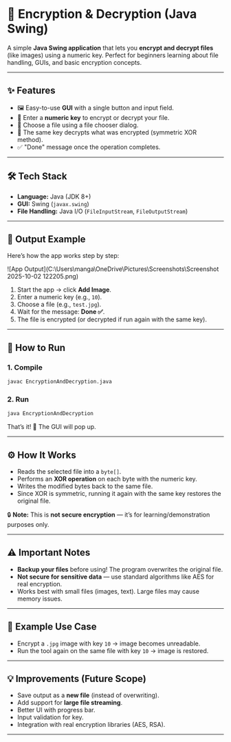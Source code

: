 # 🔐 Encryption & Decryption (Java Swing)

A simple **Java Swing application** that lets you **encrypt and decrypt files** (like images) using a numeric key. Perfect for beginners learning about file handling, GUIs, and basic encryption concepts.

---

## ✨ Features
- 🖼️ Easy-to-use **GUI** with a single button and input field.
- 🔑 Enter a **numeric key** to encrypt or decrypt your file.
- 📂 Choose a file using a file chooser dialog.
- 🔄 The same key decrypts what was encrypted (symmetric XOR method).
- ✅ "Done" message once the operation completes.

---

## 🛠️ Tech Stack
- **Language:** Java (JDK 8+)
- **GUI:** Swing (`javax.swing`)
- **File Handling:** Java I/O (`FileInputStream`, `FileOutputStream`)

---

## 📸 Output Example
Here’s how the app works step by step:

![App Output](C:\Users\manga\OneDrive\Pictures\Screenshots\Screenshot 2025-10-02 122205.png)

1. Start the app → click **Add Image**.
2. Enter a numeric key (e.g., `10`).
3. Choose a file (e.g., `test.jpg`).
4. Wait for the message: **Done ✅**.
5. The file is encrypted (or decrypted if run again with the same key).

---

## 🚀 How to Run
### 1. Compile
```bash
javac EncryptionAndDecryption.java
```

### 2. Run
```bash
java EncryptionAndDecryption
```

That’s it! 🎉 The GUI will pop up.

---

## ⚙️ How It Works
- Reads the selected file into a `byte[]`.
- Performs an **XOR operation** on each byte with the numeric key.
- Writes the modified bytes back to the same file.
- Since XOR is symmetric, running it again with the same key restores the original file.

🔒 **Note:** This is **not secure encryption** — it’s for learning/demonstration purposes only.

---

## ⚠️ Important Notes
- **Backup your files** before using! The program overwrites the original file.
- **Not secure for sensitive data** — use standard algorithms like AES for real encryption.
- Works best with small files (images, text). Large files may cause memory issues.

---

## 📌 Example Use Case
- Encrypt a `.jpg` image with key `10` → image becomes unreadable.
- Run the tool again on the same file with key `10` → image is restored.

---

## 💡 Improvements (Future Scope)
- Save output as a **new file** (instead of overwriting).
- Add support for **large file streaming**.
- Better UI with progress bar.
- Input validation for key.
- Integration with real encryption libraries (AES, RSA).

---





